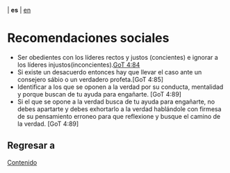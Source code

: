 | **es** | [en](../english/social-recommendations.md) 

# Recomendaciones sociales

- Ser obedientes con los líderes rectos y justos (concientes) e ignorar a los líderes injustos(inconcientes).[GoT 4:84](./referencias.md/#GoT)
- Si existe un desacuerdo entonces hay que llevar el caso ante un consejero sábio o un verdadero profeta.[GoT 4:85]
- Identificar a los que se oponen a la verdad por su conducta, mentalidad y porque buscan de tu ayuda para engañarte. [GoT 4:89]
- Si el que se opone a la verdad busca de tu ayuda para engañarte, no debes apartarte y debes exhortarlo a la verdad hablándole con firmesa de su pensamiento erroneo para que reflexione y busque el camino de la verdad. [GoT 4:89]


## Regresar a

[Contenido](./contenido.md)
